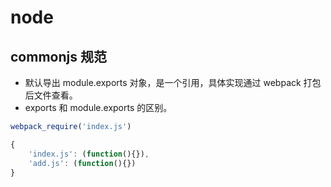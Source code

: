# node

## commonjs 规范

-   默认导出 module.exports 对象，是一个引用，具体实现通过 webpack 打包后文件查看。
-   exports 和 module.exports 的区别。

```js
webpack_require('index.js')

{
    'index.js': (function(){}),
    'add.js': (function(){})
}
```
